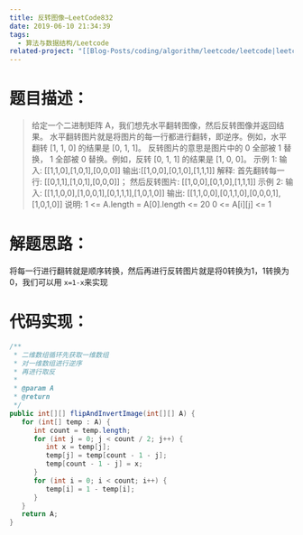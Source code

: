 ```yaml
---
title: 反转图像—LeetCode832
date: 2019-06-10 21:34:39
tags:
  - 算法与数据结构/Leetcode
related-project: "[[Blog-Posts/coding/algorithm/leetcode/leetcode|leetcode]]"
---
```


# 题目描述：

> 给定一个二进制矩阵 A，我们想先水平翻转图像，然后反转图像并返回结果。
> 水平翻转图片就是将图片的每一行都进行翻转，即逆序。例如，水平翻转 \[1, 1, 0] 的结果是 \[0, 1, 1]。
> 反转图片的意思是图片中的 0 全部被 1 替换， 1 全部被 0 替换。例如，反转 \[0, 1, 1] 的结果是 \[1, 0, 0]。
> 示例 1:
> 输入: \[\[1,1,0],\[1,0,1],\[0,0,0]]
> 输出:\[\[1,0,0],\[0,1,0],\[1,1,1]]
> 解释: 首先翻转每一行: \[\[0,1,1],\[1,0,1],\[0,0,0]]；
> 然后反转图片: \[\[1,0,0],\[0,1,0],\[1,1,1]]
> 示例 2:
> 输入: \[\[1,1,0,0],\[1,0,0,1],\[0,1,1,1],\[1,0,1,0]]
> 输出: \[\[1,1,0,0],\[0,1,1,0],\[0,0,0,1],\[1,0,1,0]]
> 说明:
> 1 <= A.length = A\[0].length <= 20
> 0 <= A\[i]\[j] <= 1

# 解题思路：

将每一行进行翻转就是顺序转换，然后再进行反转图片就是将0转换为1，1转换为0，我们可以用 `x=1-x`来实现  

<!--more-->

# 代码实现：

```java
/**
 * 二维数组循环先获取一维数组
 * 对一维数组进行逆序
 * 再进行取反
 *
 * @param A
 * @return
 */
public int[][] flipAndInvertImage(int[][] A) {
   for (int[] temp : A) {
      int count = temp.length;
      for (int j = 0; j < count / 2; j++) {
         int x = temp[j];
         temp[j] = temp[count - 1 - j];
         temp[count - 1 - j] = x;
      }
      for (int i = 0; i < count; i++) {
         temp[i] = 1 - temp[i];
      }
   }
   return A;
}
```
